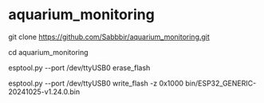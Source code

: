 # aquarium_monitoring

git clone https://github.com/Sabbbir/aquarium_monitoring.git

cd aquarium_monitoring

esptool.py --port /dev/ttyUSB0 erase_flash

esptool.py --port /dev/ttyUSB0 write_flash -z 0x1000 bin/ESP32_GENERIC-20241025-v1.24.0.bin

